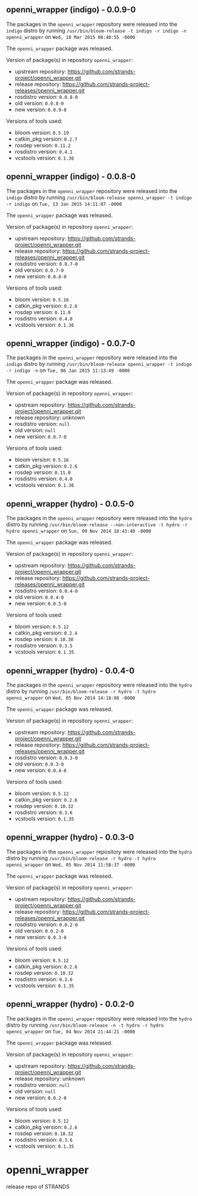 ## openni_wrapper (indigo) - 0.0.9-0

The packages in the `openni_wrapper` repository were released into the `indigo` distro by running `/usr/bin/bloom-release -t indigo -r indigo -n openni_wrapper` on `Wed, 18 Mar 2015 08:40:55 -0000`

The `openni_wrapper` package was released.

Version of package(s) in repository `openni_wrapper`:
- upstream repository: https://github.com/strands-project/openni_wrapper.git
- release repository: https://github.com/strands-project-releases/openni_wrapper.git
- rosdistro version: `0.0.8-0`
- old version: `0.0.8-0`
- new version: `0.0.9-0`

Versions of tools used:
- bloom version: `0.5.19`
- catkin_pkg version: `0.2.7`
- rosdep version: `0.11.2`
- rosdistro version: `0.4.1`
- vcstools version: `0.1.36`


## openni_wrapper (indigo) - 0.0.8-0

The packages in the `openni_wrapper` repository were released into the `indigo` distro by running `/usr/bin/bloom-release openni_wrapper -t indigo -r indigo` on `Tue, 13 Jan 2015 14:11:07 -0000`

The `openni_wrapper` package was released.

Version of package(s) in repository `openni_wrapper`:
- upstream repository: https://github.com/strands-project/openni_wrapper.git
- release repository: https://github.com/strands-project-releases/openni_wrapper.git
- rosdistro version: `0.0.7-0`
- old version: `0.0.7-0`
- new version: `0.0.8-0`

Versions of tools used:
- bloom version: `0.5.16`
- catkin_pkg version: `0.2.6`
- rosdep version: `0.11.0`
- rosdistro version: `0.4.0`
- vcstools version: `0.1.36`


## openni_wrapper (indigo) - 0.0.7-0

The packages in the `openni_wrapper` repository were released into the `indigo` distro by running `/usr/bin/bloom-release openni_wrapper -t indigo -r indigo -n` on `Tue, 06 Jan 2015 11:13:49 -0000`

The `openni_wrapper` package was released.

Version of package(s) in repository `openni_wrapper`:
- upstream repository: https://github.com/strands-project/openni_wrapper.git
- release repository: unknown
- rosdistro version: `null`
- old version: `null`
- new version: `0.0.7-0`

Versions of tools used:
- bloom version: `0.5.16`
- catkin_pkg version: `0.2.6`
- rosdep version: `0.11.0`
- rosdistro version: `0.4.0`
- vcstools version: `0.1.36`


## openni_wrapper (hydro) - 0.0.5-0

The packages in the `openni_wrapper` repository were released into the `hydro` distro by running `/usr/bin/bloom-release --non-interactive -t hydro -r hydro openni_wrapper` on `Sun, 09 Nov 2014 10:43:40 -0000`

The `openni_wrapper` package was released.

Version of package(s) in repository `openni_wrapper`:
- upstream repository: https://github.com/strands-project/openni_wrapper.git
- release repository: https://github.com/strands-project-releases/openni_wrapper.git
- rosdistro version: `0.0.4-0`
- old version: `0.0.4-0`
- new version: `0.0.5-0`

Versions of tools used:
- bloom version: `0.5.12`
- catkin_pkg version: `0.2.4`
- rosdep version: `0.10.30`
- rosdistro version: `0.3.5`
- vcstools version: `0.1.35`


## openni_wrapper (hydro) - 0.0.4-0

The packages in the `openni_wrapper` repository were released into the `hydro` distro by running `/usr/bin/bloom-release -r hydro -t hydro openni_wrapper` on `Wed, 05 Nov 2014 14:18:08 -0000`

The `openni_wrapper` package was released.

Version of package(s) in repository `openni_wrapper`:
- upstream repository: https://github.com/strands-project/openni_wrapper.git
- release repository: https://github.com/strands-project-releases/openni_wrapper.git
- rosdistro version: `0.0.3-0`
- old version: `0.0.3-0`
- new version: `0.0.4-0`

Versions of tools used:
- bloom version: `0.5.12`
- catkin_pkg version: `0.2.6`
- rosdep version: `0.10.32`
- rosdistro version: `0.3.6`
- vcstools version: `0.1.35`


## openni_wrapper (hydro) - 0.0.3-0

The packages in the `openni_wrapper` repository were released into the `hydro` distro by running `/usr/bin/bloom-release -r hydro -t hydro openni_wrapper` on `Wed, 05 Nov 2014 11:58:37 -0000`

The `openni_wrapper` package was released.

Version of package(s) in repository `openni_wrapper`:
- upstream repository: https://github.com/strands-project/openni_wrapper.git
- release repository: https://github.com/strands-project-releases/openni_wrapper.git
- rosdistro version: `0.0.2-0`
- old version: `0.0.2-0`
- new version: `0.0.3-0`

Versions of tools used:
- bloom version: `0.5.12`
- catkin_pkg version: `0.2.6`
- rosdep version: `0.10.32`
- rosdistro version: `0.3.6`
- vcstools version: `0.1.35`


## openni_wrapper (hydro) - 0.0.2-0

The packages in the `openni_wrapper` repository were released into the `hydro` distro by running `/usr/bin/bloom-release -n -t hydro -r hydro openni_wrapper` on `Tue, 04 Nov 2014 21:44:21 -0000`

The `openni_wrapper` package was released.

Version of package(s) in repository `openni_wrapper`:
- upstream repository: https://github.com/strands-project/openni_wrapper.git
- release repository: unknown
- rosdistro version: `null`
- old version: `null`
- new version: `0.0.2-0`

Versions of tools used:
- bloom version: `0.5.12`
- catkin_pkg version: `0.2.6`
- rosdep version: `0.10.32`
- rosdistro version: `0.3.6`
- vcstools version: `0.1.35`


openni_wrapper
==============

release repo of STRANDS
